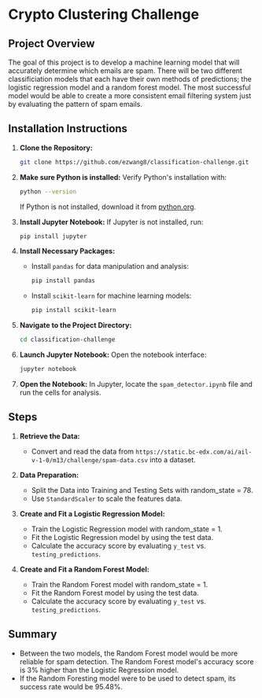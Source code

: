 # Crypto Clustering Challenge

## Project Overview

The goal of this project is to develop a machine learning model that will accurately determine which emails are spam. There will be two different classificiation models that each have their own methods of predictions; the logistic regression model and a random forest model. The most successful model would be able to create a more consistent email filtering system just by evaluating the pattern of spam emails.

## Installation Instructions

1. **Clone the Repository:**
   ```bash
   git clone https://github.com/ezwang8/classification-challenge.git
   ```

2. **Make sure Python is installed:**
   Verify Python's installation with:
   ```bash
   python --version
   ```
   If Python is not installed, download it from [python.org](https://www.python.org/downloads/).

3. **Install Jupyter Notebook:**
   If Jupyter is not installed, run:
   ```bash
   pip install jupyter
   ```

4. **Install Necessary Packages:**

   - Install `pandas` for data manipulation and analysis:
     ```bash
     pip install pandas
     ```

   - Install `scikit-learn` for machine learning models:
     ```bash
     pip install scikit-learn
     ```

5. **Navigate to the Project Directory:**
   ```bash
   cd classification-challenge
   ```

6. **Launch Jupyter Notebook:**
   Open the notebook interface:
   ```bash
   jupyter notebook
   ```

7. **Open the Notebook:**
   In Jupyter, locate the `spam_detector.ipynb` file and run the cells for analysis.

## Steps

1. **Retrieve the Data:**
   - Convert and read the data from `https://static.bc-edx.com/ai/ail-v-1-0/m13/challenge/spam-data.csv` into a dataset.

2. **Data Preparation:**
   - Split the Data into Training and Testing Sets with random_state = 78.
   - Use `StandardScaler` to scale the features data.

3. **Create and Fit a Logistic Regression Model:**
   - Train the Logistic Regression model with random_state = 1.
   - Fit the Logistic Regression model by using the test data.
   - Calculate the accuracy score by evaluating `y_test` vs. `testing_predictions`.

4. **Create and Fit a Random Forest Model:**
   - Train the Random Forest model with random_state = 1.
   - Fit the Random Forest model by using the test data.
   - Calculate the accuracy score by evaluating `y_test` vs. `testing_predictions`.

## Summary
- Between the two models, the Random Forest model would be more reliable for spam detection. The Random Forest model's accuracy score is 3% higher than the Logistic Regression model.
- If the Random Foresting model were to be used to detect spam, its success rate would be 95.48%.
